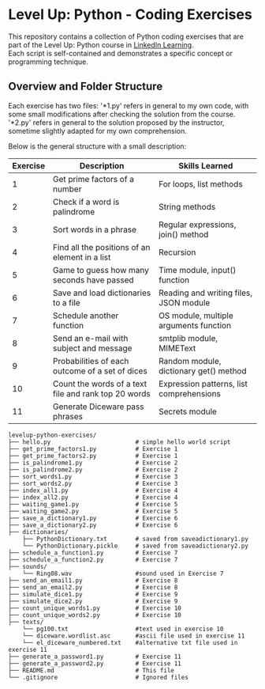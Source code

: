 # Level Up: Python - Coding Exercises

This repository contains a collection of Python coding exercises that are part of the Level Up: Python course in [LinkedIn Learning][url].  
Each script is self-contained and demonstrates a specific concept or programming technique.

## Overview and Folder Structure

Each exercise has two files:
    '*1.py' refers in general to my own code, with some small modifications after checking the solution from the course.  
    '*2.py' refers in general to the solution proposed by the instructor, sometime slightly adapted for my own comprehension.

Below is the general structure with a small description:  

| Exercise | Description                                          | Skills Learned                           |
|----------|------------------------------------------------------|------------------------------------------|
| 1        | Get prime factors of a number                        | For loops, list methods                  |
| 2        | Check if a word is palindrome                        | String methods                           |
| 3        | Sort words in a phrase                               | Regular expressions, join() method       |
| 4        | Find all the positions of an element in a list       | Recursion                                |
| 5        | Game to guess how many seconds have passed           | Time module, input() function            |
| 6        | Save and load dictionaries to a file                 | Reading and writing files, JSON module   |
| 7        | Schedule another function                            | OS module, multiple arguments function   |
| 8        | Send an e-mail with subject and message              | smtplib module, MIMEText                 |
| 9        | Probabilities of each outcome of a set of dices      | Random module, dictionary get() method   |
|10        | Count the words of a text file and rank top 20 words | Expression patterns, list comprehensions |
|11        | Generate Diceware pass phrases                       | Secrets module                           |


```plaintext
levelup-python-exercises/
├── hello.py                        # simple hello world script
├── get_prime_factors1.py           # Exercise 1
├── get_prime_factors2.py           # Exercise 1
├── is_palindrome1.py               # Exercise 2
├── is_palindrome2.py               # Exercise 2
├── sort_words1.py                  # Exercise 3
├── sort_words2.py                  # Exercise 3
├── index_all1.py                   # Exercise 4
├── index_all2.py                   # Exercise 4
├── waiting_game1.py                # Exercise 5
├── waiting_game2.py                # Exercise 5
├── save_a_dictionary1.py           # Exercise 6
├── save_a_dictionary2.py           # Exercise 6
├── dictionaries/
    ├── PythonDictionary.txt        # saved from saveadictionary1.py
    └── PythonDictionary.pickle     # saved from saveadictionary2.py
├── schedule_a_function1.py         # Exercise 7 
├── schedule_a_function2.py         # Exercise 7
├── sounds/
    └── Ring08.wav                  #sound used in Exercise 7
├── send_an_email1.py               # Exercise 8
├── send_an_email2.py               # Exercise 8
├── simulate_dice1.py               # Exercise 9
├── simulate_dice2.py               # Exercise 9
├── count_unique_words1.py          # Exercise 10
├── count_unique_words2.py          # Exercise 10
├── texts/
    └── pg100.txt                   #text used in exercise 10
    └── diceware.wordlist.asc       #ascii file used in exercise 11
    └── el_diceware_numbered.txt    #alternative txt file used in exercise 11
├── generate_a_password1.py         # Exercise 11
├── generate_a_password2.py         # Exercise 11
├── README.md                       # This file
└── .gitignore                      # Ignored files
```

[url]:https://www.linkedin.com/learning/level-up-python
